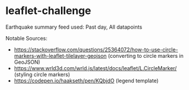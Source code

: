 # leaflet-challenge

Earthquake summary feed used: Past day, All datapoints

Notable Sources:
- https://stackoverflow.com/questions/25364072/how-to-use-circle-markers-with-leaflet-tilelayer-geojson (converting to circle markers in GeoJSON)
- https://www.wrld3d.com/wrld.js/latest/docs/leaflet/L.CircleMarker/ (styling circle markers)
- https://codepen.io/haakseth/pen/KQbjdO (legend template)